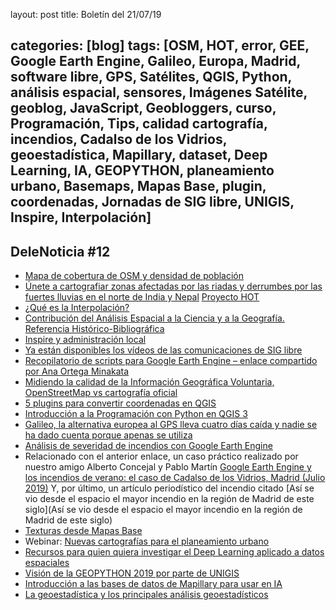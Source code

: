 layout: post
title: Boletín del 21/07/19

categories: [blog]
tags: [OSM, HOT, error, GEE, Google Earth Engine, Galileo, Europa, Madrid, software libre, GPS, Satélites, QGIS, Python, análisis espacial, sensores, Imágenes Satélite, geoblog, JavaScript, Geobloggers, curso, Programación, Tips, calidad cartografía, incendios, Cadalso de los Vidrios, geoestadística, Mapillary, dataset, Deep Learning, IA, GEOPYTHON, planeamiento urbano, Basemaps, Mapas Base, plugin, coordenadas, Jornadas de SIG libre, UNIGIS, Inspire, Interpolación] 
---
## DeleNoticia #12


* [Mapa de cobertura de OSM y densidad de población](http://www.tysmagazine.com/mapa-de-cobertura-de-osm-y-densidad-de-poblacion/)
* [Únete a cartografiar zonas afectadas por las riadas y derrumbes por las fuertes lluvias en el norte de India y Nepal](https://lists.openstreetmap.org/pipermail/talk-asia/2019-July/000032.html) [Proyecto HOT](https://wiki.openstreetmap.org/wiki/ES:Equipo_Humanitario_de_OSM)
* [¿Qué es la Interpolación?](https://geoinnova.org/blog-territorio/que-es-la-interpolacion-espacial-de-datos/amp/?__twitter_impression=true)
* [Contribución del Análisis Espacial a la Ciencia y a la Geografía. Referencia Histórico-Bibliográfica]( http://www.nosolosig.com/libros-geo/1047-contribucion-del-analisis-espacial-a-la-ciencia-y-a-la-geografia)
* [Inspire y administración local](http://www.nosolosig.com/articulos/1045-inspire-y-administracion-local)
* [Ya están disponibles los vídeos de las comunicaciones de SIG libre](https://t.co/37UgtYajNw)
* [Recopilatorio de scripts para Google Earth Engine – enlace compartido por Ana Ortega Minakata](http://www.gisandbeers.com/scripts-para-google-earth-engine/)
* [Midiendo la calidad de la Información Geográfica Voluntaria, OpenStreetMap vs cartografía oficial](http://www.nosolosig.com/articulos/1078-midiendo-la-calidad-de-la-informacion-geografica-voluntaria-openstreetmap-vs-cartografia-oficial?utm_source=dlvr.it&utm_medium=twitter)
* [5 plugins para convertir coordenadas en QGIS](https://mappinggis.com/2019/07/5-plugins-para-convertir-coordenadas-en-qgis/)
* [Introducción a la Programación con Python en QGIS 3](https://acolita.com/introduccion-a-la-programacion-con-python-en-qgis-3/)
* [Galileo, la alternativa europea al GPS lleva cuatro días caída y nadie se ha dado cuenta porque apenas se utiliza](http://feeds.weblogssl.com/~r/xataka2/~3/3CNuqgzRpvA/galileo-alternativa-europea-al-gps-lleva-cuatro-dias-caida-nadie-se-ha-dado-cuenta-porque-apenas-se-utiliza)
* [Análisis de severidad de incendios con Google Earth Engine](http://www.gisandbeers.com/analisis-severidad-de-incendios-nbr-google-earth-engine/)
* Relacionado con el anterior enlace, un caso práctico realizado por nuestro amigo Alberto Concejal y Pablo Martín  [Google Earth Engine y los incendios de verano: el caso de Cadalso de los Vidrios, Madrid (Julio 2019)]( https://geovisualization.net/2019/07/11/google-earth-engine-y-los-incendios-de-verano-el-caso-de-cadalso-de-los-vidrios-julio-2019/amp/?__twitter_impression=true) Y, por último, un artículo periodístico del incendio citado [Así se vio desde el espacio el mayor incendio en la región de Madrid de este siglo](Así se vio desde el espacio el mayor incendio en la región de Madrid de este siglo)
* [Texturas desde Mapas Base](https://www.esri.com/arcgis-blog/products/arcgis-pro/mapping/textures-from-basemaps/?utm_source=dlvr.it&utm_medium=twitter)
* Webinar: [Nuevas cartografías para el planeamiento urbano]( https://www.gotostage.com/channel/f2475fc2a1f447c9871cf7bdbe556626/recording/50366f6f4c2e4be0bdbfa845ac3e9f52/watch)
* [Recursos para quien quiera investigar el Deep Learning aplicado a datos espaciales](https://t.co/lR0z9unayJ)
* [Visión de la GEOPYTHON 2019 por parte de UNIGIS](https://www.unigis.es/geopython-2019/)
* [Introducción a las bases de datos de Mapillary para usar en IA](https://blog.mapillary.com/update/2019/06/27/mapillary-traffic-sign-dataset.html)
* [La geoestadística y los principales análisis geoestadísticos]( https://geoinnova.org/blog-territorio/que-es-la-geoestadistica-analisis-geoestadisticos/amp/?__twitter_impression=true)
